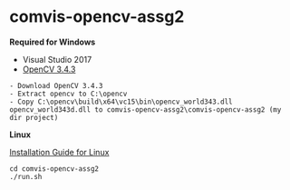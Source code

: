 # comvis-opencv-assg2

**Required for Windows**
- Visual Studio 2017
- [OpenCV 3.4.3](https://opencv.org/releases.html)


```
- Download OpenCV 3.4.3
- Extract opencv to C:\opencv
- Copy C:\opencv\build\x64\vc15\bin\opencv_world343.dll opencv_world343d.dll to comvis-opencv-assg2\comvis-opencv-assg2 (my dir project)
```

**Linux**

[Installation Guide for Linux](https://docs.opencv.org/3.4.1/d7/d9f/tutorial_linux_install.html)

``` 
cd comvis-opencv-assg2
./run.sh
```